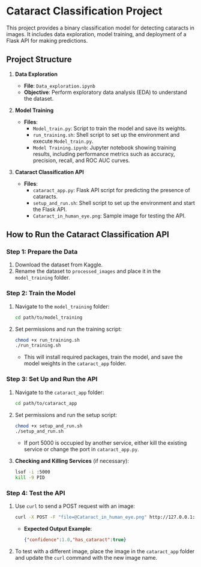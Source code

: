# Cataract Classification Project

This project provides a binary classification model for detecting cataracts in images. It includes data exploration, model training, and deployment of a Flask API for making predictions.

## Project Structure

1. **Data Exploration**
   - **File**: `Data_exploration.ipynb`
   - **Objective**: Perform exploratory data analysis (EDA) to understand the dataset.

2. **Model Training**
   - **Files**:
     - `Model_train.py`: Script to train the model and save its weights.
     - `run_training.sh`: Shell script to set up the environment and execute `Model_train.py`.
     - `Model Training.ipynb`: Jupyter notebook showing training results, including performance metrics such as accuracy, precision, recall, and ROC AUC curves.

3. **Cataract Classification API**
   - **Files**:
     - `cataract_app.py`: Flask API script for predicting the presence of cataracts.
     - `setup_and_run.sh`: Shell script to set up the environment and start the Flask API.
     - `Cataract_in_human_eye.png`: Sample image for testing the API.

## How to Run the Cataract Classification API

### Step 1: Prepare the Data
1. Download the dataset from Kaggle.
2. Rename the dataset to `processed_images` and place it in the `model_training` folder.

### Step 2: Train the Model
1. Navigate to the `model_training` folder:
    ```bash
    cd path/to/model_training
    ```
2. Set permissions and run the training script:
    ```bash
    chmod +x run_training.sh
    ./run_training.sh
    ```
   - This will install required packages, train the model, and save the model weights in the `cataract_app` folder.

### Step 3: Set Up and Run the API
1. Navigate to the `cataract_app` folder:
    ```bash
    cd path/to/cataract_app
    ```
2. Set permissions and run the setup script:
    ```bash
    chmod +x setup_and_run.sh
    ./setup_and_run.sh
    ```
   - If port 5000 is occupied by another service, either kill the existing service or change the port in `cataract_app.py`.

3. **Checking and Killing Services** (if necessary):
    ```bash
    lsof -i :5000
    kill -9 PID
    ```

### Step 4: Test the API
1. Use `curl` to send a POST request with an image:
    ```bash
    curl -X POST -F "file=@Cataract_in_human_eye.png" http://127.0.0.1:5000/predict
    ```
   - **Expected Output Example**:
     ```json
     {"confidence":1.0,"has_cataract":true}
     ```

2. To test with a different image, place the image in the `cataract_app` folder and update the `curl` command with the new image name.


